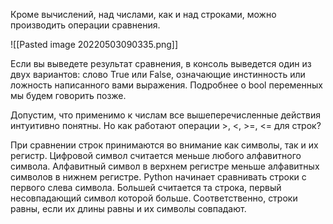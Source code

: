 Кроме вычислений, над числами, как и над строками, можно производить операции сравнения.

  

![[Pasted image 20220503090335.png]]

  

Если вы выведете результат сравнения, в консоль выведется один из двух вариантов: слово True или False, означающие инстинность или ложность написанного вами выражения. Подробнее о bool переменных мы будем говорить позже.

Допустим, что применимо к числам все вышеперечисленные действия интуитивно понятны. Но как работают операции >, <, >=, <= для строк?

При сравнении строк принимаются во внимание как символы, так и их регистр. Цифровой символ считается меньше любого алфавитного символа. Алфавитный символ в верхнем регистре меньше алфавитных символов в нижнем регистре. Python начинает сравнивать строки с первого слева символа. Большей считается та строка, первый несовпадающий символ которой больше. Соответственно, строки равны, если их длины равны и их символы совпадают.
